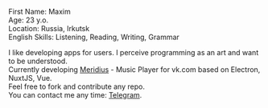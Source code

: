 First Name: Maxim<br/>
Age: 23 y.o.<br/>
Location: Russia, Irkutsk<br/>
English Skills: Listening, Reading, Writing, Grammar

I like developing apps for users. I perceive programming as an art and want to be understood.<br/>
Currently developing [Meridius](https://github.com/PurpleHorrorRus/Meridius) - Music Player for vk.com based on Electron, NuxtJS, Vue. <br/>
Feel free to fork and contribute any repo.<br/>
You can contact me any time:
[Telegram](https://t.me/InfiniteHorror).
